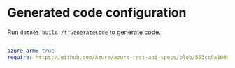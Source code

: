 # Generated code configuration

Run `dotnet build /t:GenerateCode` to generate code.

``` yaml

azure-arm: true
require: https://github.com/Azure/azure-rest-api-specs/blob/563cc0a10006e020a4f7879ef5f9b5762990be95/specification/dns/resource-manager/readme.md
 

```
